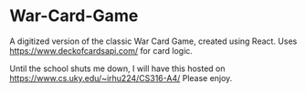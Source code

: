 # War-Card-Game
A digitized version of the classic War Card Game, created using React. Uses https://www.deckofcardsapi.com/ for card logic.

Until the school shuts me down, I will have this hosted on https://www.cs.uky.edu/~irhu224/CS316-A4/
Please enjoy.
